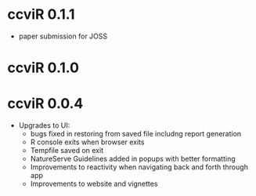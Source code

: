 # ccviR 0.1.1

  * paper submission for JOSS

# ccviR 0.1.0

# ccviR 0.0.4

* Upgrades to UI:
  * bugs fixed in restoring from saved file includng report generation
  * R console exits when browser exits
  * Tempfile saved on exit
  * NatureServe Guidelines added in popups with better formatting
  * Improvements to reactivity when navigating back and forth through app
  * Improvements to website and vignettes
  
